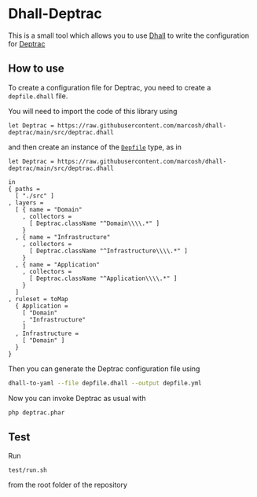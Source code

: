 # Dhall-Deptrac

This is a small tool which allows you to use [Dhall](https://dhall-lang.org/) to write the configuration for [Deptrac](https://github.com/qossmic/deptrac)

## How to use

To create a configuration file for Deptrac, you need to create a `depfile.dhall` file.

You will need to import the code of this library using

```dhall
let Deptrac = https://raw.githubusercontent.com/marcosh/dhall-deptrac/main/src/deptrac.dhall
```

and then create an instance of the [`Depfile`](https://github.com/marcosh/dhall-deptrac/blob/main/src/deptrac.dhall#L84) type, as in

```dhall
let Deptrac = https://raw.githubusercontent.com/marcosh/dhall-deptrac/main/src/deptrac.dhall

in
{ paths =
  [ "./src" ]
, layers =
  [ { name = "Domain"
    , collectors =
      [ Deptrac.className "^Domain\\\\.*" ]
    }
  , { name = "Infrastructure"
    , collectors =
      [ Deptrac.className "^Infrastructure\\\\.*" ]
    }
  , { name = "Application"
    , collectors =
      [ Deptrac.className "^Application\\\\.*" ]
    }
  ]
, ruleset = toMap
  { Application =
    [ "Domain"
    , "Infrastructure"
    ]
  , Infrastructure =
    [ "Domain" ]
  }
}
```

Then you can generate the Deptrac configuration file using

```bash
dhall-to-yaml --file depfile.dhall --output depfile.yml
```

Now you can invoke Deptrac as usual with

```bash
php deptrac.phar
```

## Test

Run

```
test/run.sh
```

from the root folder of the repository
